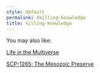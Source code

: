 ```yaml
---
style: default
permalink: Xkilling-knowledge
title: killing-knowledge
---
```

You may also like:

[Life in the Multiverse](http://scp-wiki.net/life-in-the-multiverse)

[SCP-1265: The Mesozoic Preserve](http://scp-wiki.net/scp-1265)

